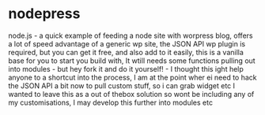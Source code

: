 nodepress
=========

node.js - a quick example of feeding a node site with worpress blog, offers a lot of speed advantage of a generic wp site, the JSON API wp plugin is required, but you can get it free, and also add to it easily, this is a vanilla base for you to start you build with, It wtill needs some functions pulling out into modules - but hey fork it and do it yourself! - I thought this ight help anyone to a shortcut into the process, I am at the point wher ei need to hack the JSON API a bit now to pull custom stuff, so i can grab widget etc I wanted to leave this as a out of thebox solution so wont be including any of my customisations, I may develop this further into modules etc
